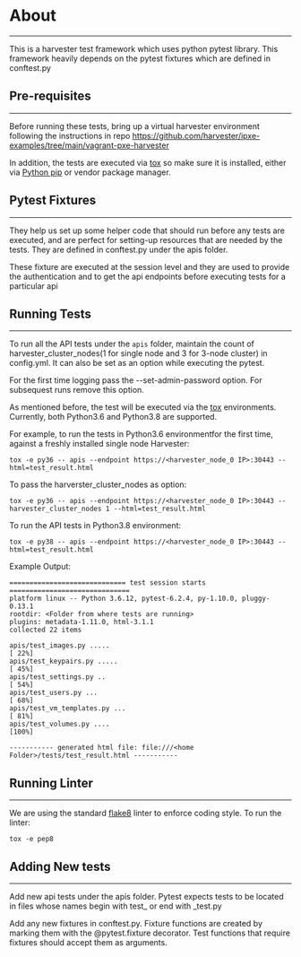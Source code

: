 # About 
---
This is a harvester test framework which uses python pytest library. This framework heavily depends on the pytest fixtures which are defined in conftest.py

## Pre-requisites
-------------

Before running these tests, bring up a virtual harvester environment following the instructions in repo https://github.com/harvester/ipxe-examples/tree/main/vagrant-pxe-harvester

In addition, the tests are executed via [tox][tox] so make sure it is installed,
either via [Python pip][pip] or vendor package manager.

## Pytest Fixtures
-------------
They help us set up some helper code that should run before any tests are executed, and are perfect for setting-up resources that are needed by the tests. They are defined in conftest.py under the apis folder.

These fixture are executed at the session level and they are used to provide the authentication and to get the api endpoints before executing tests for a particular api

## Running Tests 
---

To run all the API tests under the `apis` folder, maintain the count of
harvester_cluster_nodes(1 for single node and 3 for 3-node cluster) in config.yml. It can also be set as an option while executing the pytest.

For the first time logging pass the --set-admin-password option. For subsequest runs remove this option. 

As mentioned before, the test will be executed via the [tox][tox]
environments. Currently, both Python3.6 and Python3.8 are supported.

For example, to run the tests in Python3.6 environmentfor the first time,
against a freshly installed single node Harvester:
```console
tox -e py36 -- apis --endpoint https://<harvester_node_0 IP>:30443 --html=test_result.html
```

To pass the harverster_cluster_nodes as option:
```console
tox -e py36 -- apis --endpoint https://<harvester_node_0 IP>:30443 --harvester_cluster_nodes 1 --html=test_result.html
```

To run the API tests in Python3.8 environment:
```console
tox -e py38 -- apis --endpoint https://<harvester_node_0 IP>:30443 --html=test_result.html
```

Example Output:
```console
============================= test session starts ==============================
platform linux -- Python 3.6.12, pytest-6.2.4, py-1.10.0, pluggy-0.13.1
rootdir: <Folder from where tests are running> 
plugins: metadata-1.11.0, html-3.1.1
collected 22 items                                                             

apis/test_images.py .....                                                [ 22%]
apis/test_keypairs.py .....                                              [ 45%]
apis/test_settings.py ..                                                 [ 54%]
apis/test_users.py ...                                                   [ 68%]
apis/test_vm_templates.py ...                                            [ 81%]
apis/test_volumes.py ....                                                [100%]

----------- generated html file: file:///<home Folder>/tests/test_result.html -----------
```

## Running Linter
-----------------

We are using the standard [flake8][flake8] linter to enforce coding style. To
run the linter:

```console
tox -e pep8
```

## Adding New tests
--------------------

Add new api tests under the apis folder. Pytest expects tests to be located in files whose names begin with test_ or end with _test.py

Add any new fixtures in conftest.py. Fixture functions are created by marking them with the @pytest.fixture decorator. Test functions that require fixtures should accept them as arguments.

[tox]: https://tox.readthedocs.io/en/latest/
[pip]: https://pip.pypa.io/en/stable/
[flake8]: https://flake8.pycqa.org/en/latest/

